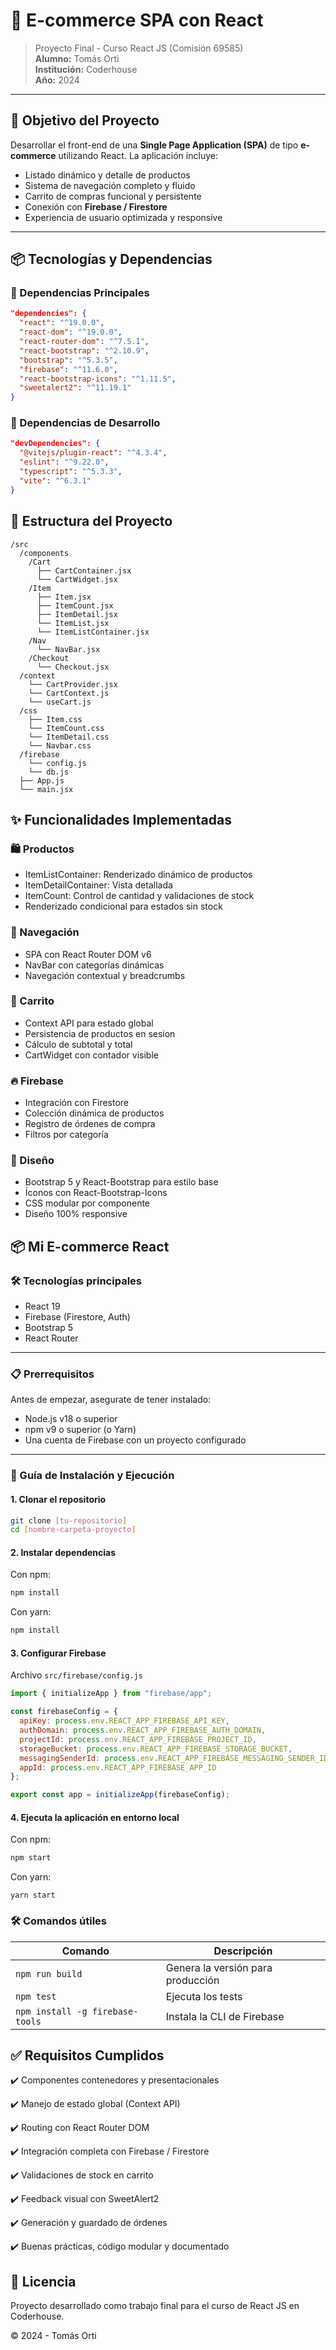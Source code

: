 # 🛒 E-commerce SPA con React

> Proyecto Final - Curso React JS (Comisión 69585)  
> **Alumno:** Tomás Orti  
> **Institución:** Coderhouse  
> **Año:** 2024

---

## 🚀 Objetivo del Proyecto

Desarrollar el front-end de una **Single Page Application (SPA)** de tipo **e-commerce** utilizando React. La aplicación incluye:

- Listado dinámico y detalle de productos
- Sistema de navegación completo y fluido
- Carrito de compras funcional y persistente
- Conexión con **Firebase / Firestore**
- Experiencia de usuario optimizada y responsive

---

## 📦 Tecnologías y Dependencias

### 📁 Dependencias Principales

```json
"dependencies": {
  "react": "^19.0.0",
  "react-dom": "^19.0.0",
  "react-router-dom": "^7.5.1",
  "react-bootstrap": "^2.10.9",
  "bootstrap": "^5.3.5",
  "firebase": "^11.6.0",
  "react-bootstrap-icons": "^1.11.5",
  "sweetalert2": "^11.19.1"
}
```

### 🧪 Dependencias de Desarrollo
```json
"devDependencies": {
  "@vitejs/plugin-react": "^4.3.4",
  "eslint": "^9.22.0",
  "typescript": "^5.3.3",
  "vite": "^6.3.1"
}
```

## 📂 Estructura del Proyecto

```plaintext
/src
  /components
    /Cart
      ├── CartContainer.jsx
      └── CartWidget.jsx
    /Item
      ├── Item.jsx
      ├── ItemCount.jsx
      ├── ItemDetail.jsx
      └── ItemList.jsx
      └── ItemListContainer.jsx
    /Nav
      └── NavBar.jsx
    /Checkout
      └── Checkout.jsx
  /context
    └── CartProvider.jsx
    └── CartContext.js
    └── useCart.js
  /css
    ├── Item.css
    └── ItemCount.css
    └── ItemDetail.css
    └── Navbar.css
  /firebase
    └── config.js
    └── db.js
  ├── App.js
  └── main.jsx
```

## ✨ Funcionalidades Implementadas

### 🛍️ Productos
- ItemListContainer: Renderizado dinámico de productos
- ItemDetailContainer: Vista detallada
- ItemCount: Control de cantidad y validaciones de stock
- Renderizado condicional para estados sin stock

### 🧭 Navegación
- SPA con React Router DOM v6
- NavBar con categorías dinámicas
- Navegación contextual y breadcrumbs

### 🛒 Carrito
- Context API para estado global
- Persistencia de productos en sesion
- Cálculo de subtotal y total
- CartWidget con contador visible

### 🔥 Firebase
- Integración con Firestore
- Colección dinámica de productos
- Registro de órdenes de compra
- Filtros por categoría

### 🎨 Diseño
- Bootstrap 5 y React-Bootstrap para estilo base
- Íconos con React-Bootstrap-Icons
- CSS modular por componente
- Diseño 100% responsive

## 📦 Mi E-commerce React

### 🛠 Tecnologías principales

- React 19
- Firebase (Firestore, Auth)
- Bootstrap 5
- React Router

---

### 📋 Prerrequisitos

Antes de empezar, asegurate de tener instalado:

- Node.js v18 o superior
- npm v9 o superior (o Yarn)
- Una cuenta de Firebase con un proyecto configurado

---

### 🚀 Guía de Instalación y Ejecución

#### 1. Clonar el repositorio

```bash
git clone [tu-repositorio]
cd [nombre-carpeta-proyecto]
```

#### 2. Instalar dependencias
Con npm:
```bash
npm install
```

Con yarn:
```bash
npm install
```
#### 3. Configurar Firebase
Archivo ``src/firebase/config.js`` 
```javascript
import { initializeApp } from "firebase/app";

const firebaseConfig = {
  apiKey: process.env.REACT_APP_FIREBASE_API_KEY,
  authDomain: process.env.REACT_APP_FIREBASE_AUTH_DOMAIN,
  projectId: process.env.REACT_APP_FIREBASE_PROJECT_ID,
  storageBucket: process.env.REACT_APP_FIREBASE_STORAGE_BUCKET,
  messagingSenderId: process.env.REACT_APP_FIREBASE_MESSAGING_SENDER_ID,
  appId: process.env.REACT_APP_FIREBASE_APP_ID
};

export const app = initializeApp(firebaseConfig);
```

#### 4. Ejecuta la aplicación en entorno local
Con npm:
```bash
npm start
```
Con yarn:
```yarn
yarn start
```
### 🛠️ Comandos útiles
| Comando                           | Descripción                           |
|----------------------------------|---------------------------------------|
| `npm run build`                  | Genera la versión para producción     |
| `npm test`                       | Ejecuta los tests                     |
| `npm install -g firebase-tools`  | Instala la CLI de Firebase            |


## ✅ Requisitos Cumplidos

✔️ Componentes contenedores y presentacionales

✔️ Manejo de estado global (Context API)

✔️ Routing con React Router DOM

✔️ Integración completa con Firebase / Firestore

✔️ Validaciones de stock en carrito

✔️ Feedback visual con SweetAlert2

✔️ Generación y guardado de órdenes

✔️ Buenas prácticas, código modular y documentado

## 📜 Licencia
Proyecto desarrollado como trabajo final para el curso de React JS en Coderhouse.

© 2024 - Tomás Orti